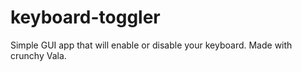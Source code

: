 # keyboard-toggler
Simple GUI app that will enable or disable your keyboard. Made with crunchy Vala.
